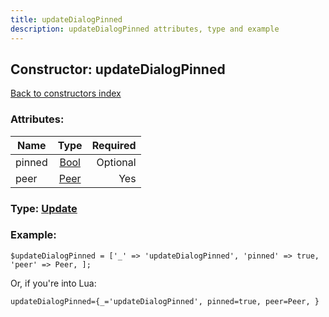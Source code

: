 ```yaml
---
title: updateDialogPinned
description: updateDialogPinned attributes, type and example
---
```

## Constructor: updateDialogPinned  
[Back to constructors index](index.md)



### Attributes:

| Name     |    Type       | Required |
|----------|:-------------:|---------:|
|pinned|[Bool](../types/Bool.md) | Optional|
|peer|[Peer](../types/Peer.md) | Yes|



### Type: [Update](../types/Update.md)


### Example:

```
$updateDialogPinned = ['_' => 'updateDialogPinned', 'pinned' => true, 'peer' => Peer, ];
```  

Or, if you're into Lua:  


```
updateDialogPinned={_='updateDialogPinned', pinned=true, peer=Peer, }

```



